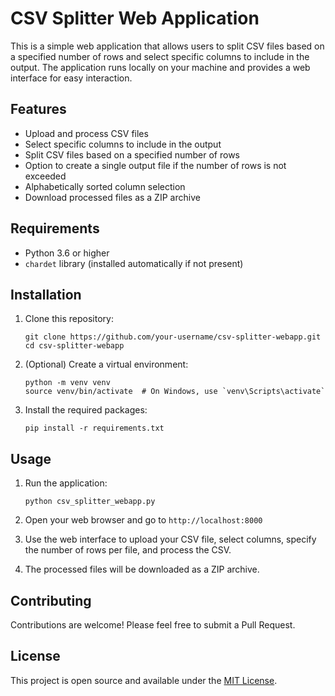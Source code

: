 # CSV Splitter Web Application

This is a simple web application that allows users to split CSV files based on a specified number of rows and select specific columns to include in the output. The application runs locally on your machine and provides a web interface for easy interaction.

## Features

- Upload and process CSV files
- Select specific columns to include in the output
- Split CSV files based on a specified number of rows
- Option to create a single output file if the number of rows is not exceeded
- Alphabetically sorted column selection
- Download processed files as a ZIP archive

## Requirements

- Python 3.6 or higher
- `chardet` library (installed automatically if not present)

## Installation

1. Clone this repository:
   ```
   git clone https://github.com/your-username/csv-splitter-webapp.git
   cd csv-splitter-webapp
   ```

2. (Optional) Create a virtual environment:
   ```
   python -m venv venv
   source venv/bin/activate  # On Windows, use `venv\Scripts\activate`
   ```

3. Install the required packages:
   ```
   pip install -r requirements.txt
   ```

## Usage

1. Run the application:
   ```
   python csv_splitter_webapp.py
   ```

2. Open your web browser and go to `http://localhost:8000`

3. Use the web interface to upload your CSV file, select columns, specify the number of rows per file, and process the CSV.

4. The processed files will be downloaded as a ZIP archive.

## Contributing

Contributions are welcome! Please feel free to submit a Pull Request.

## License

This project is open source and available under the [MIT License](LICENSE).
